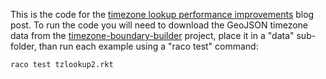 This is the code for the [timezone lookup performance improvements][bp] blog
post.  To run the code you will need to download the GeoJSON timezone data
from the [timezone-boundary-builder][timezone-boundary-builder] project, place
it in a "data" sub-folder, than run each example using a "raco test" command:

```
raco test tzlookup2.rkt
```

[timezone-boundary-builder]: https://github.com/evansiroky/timezone-boundary-builder
[bp]: https://alex-hhh.github.io/2019/08/timezone-lookup.html

